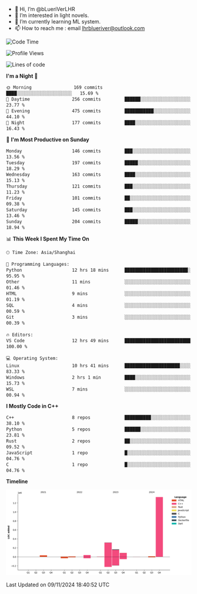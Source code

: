- 👋 Hi, I’m @bLueriVerLHR
- 👀 I’m interested in light novels.
- 🌱 I’m currently learning ML system.
- 📫 How to reach me : email lhrblueriver@outlook.com

<!--START_SECTION:waka-->
![Code Time](http://img.shields.io/badge/Code%20Time-143%20hrs%2019%20mins-blue)

![Profile Views](http://img.shields.io/badge/Profile%20Views-0-blue)

![Lines of code](https://img.shields.io/badge/From%20Hello%20World%20I%27ve%20Written-2.0%20million%20lines%20of%20code-blue)

**I'm a Night 🦉** 

```text
🌞 Morning                169 commits         ████░░░░░░░░░░░░░░░░░░░░░   15.69 % 
🌆 Daytime                256 commits         ██████░░░░░░░░░░░░░░░░░░░   23.77 % 
🌃 Evening                475 commits         ███████████░░░░░░░░░░░░░░   44.10 % 
🌙 Night                  177 commits         ████░░░░░░░░░░░░░░░░░░░░░   16.43 % 
```
📅 **I'm Most Productive on Sunday** 

```text
Monday                   146 commits         ███░░░░░░░░░░░░░░░░░░░░░░   13.56 % 
Tuesday                  197 commits         █████░░░░░░░░░░░░░░░░░░░░   18.29 % 
Wednesday                163 commits         ████░░░░░░░░░░░░░░░░░░░░░   15.13 % 
Thursday                 121 commits         ███░░░░░░░░░░░░░░░░░░░░░░   11.23 % 
Friday                   101 commits         ██░░░░░░░░░░░░░░░░░░░░░░░   09.38 % 
Saturday                 145 commits         ███░░░░░░░░░░░░░░░░░░░░░░   13.46 % 
Sunday                   204 commits         █████░░░░░░░░░░░░░░░░░░░░   18.94 % 
```


📊 **This Week I Spent My Time On** 

```text
🕑︎ Time Zone: Asia/Shanghai

💬 Programming Languages: 
Python                   12 hrs 18 mins      ████████████████████████░   95.95 % 
Other                    11 mins             ░░░░░░░░░░░░░░░░░░░░░░░░░   01.46 % 
HTML                     9 mins              ░░░░░░░░░░░░░░░░░░░░░░░░░   01.19 % 
SQL                      4 mins              ░░░░░░░░░░░░░░░░░░░░░░░░░   00.59 % 
Git                      3 mins              ░░░░░░░░░░░░░░░░░░░░░░░░░   00.39 % 

🔥 Editors: 
VS Code                  12 hrs 49 mins      █████████████████████████   100.00 % 

💻 Operating System: 
Linux                    10 hrs 41 mins      █████████████████████░░░░   83.33 % 
Windows                  2 hrs 1 min         ████░░░░░░░░░░░░░░░░░░░░░   15.73 % 
WSL                      7 mins              ░░░░░░░░░░░░░░░░░░░░░░░░░   00.94 % 
```

**I Mostly Code in C++** 

```text
C++                      8 repos             ██████████░░░░░░░░░░░░░░░   38.10 % 
Python                   5 repos             ██████░░░░░░░░░░░░░░░░░░░   23.81 % 
Rust                     2 repos             ██░░░░░░░░░░░░░░░░░░░░░░░   09.52 % 
JavaScript               1 repo              █░░░░░░░░░░░░░░░░░░░░░░░░   04.76 % 
C                        1 repo              █░░░░░░░░░░░░░░░░░░░░░░░░   04.76 % 
```



**Timeline**

![Lines of Code chart](https://raw.githubusercontent.com/bLueriVerLHR/bLueriVerLHR/main/assets/bar_graph.png)


 Last Updated on 09/11/2024 18:40:52 UTC
<!--END_SECTION:waka-->
